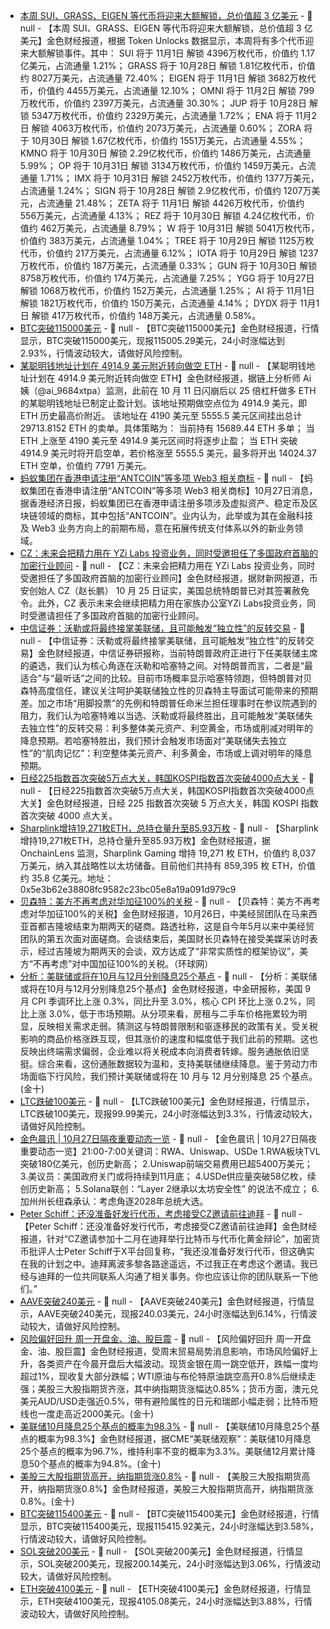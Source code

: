 - [本周 SUI、GRASS、EIGEN 等代币将迎来大额解锁，总价值超 3 亿美元](https://tokenomist.ai/) - 📰 null - 【本周 SUI、GRASS、EIGEN 等代币将迎来大额解锁，总价值超 3 亿美元】金色财经报道，根据 Token Unlocks 数据显示，本周将有多个代币迎来大额解锁事件。其中： 
SUI 将于 11月1日 解锁 4396万枚代币，价值约 1.17亿美元，占流通量 1.21%； 
GRASS 将于 10月28日 解锁 1.81亿枚代币，价值约 8027万美元，占流通量 72.40%； 
EIGEN 将于 11月1日 解锁 3682万枚代币，价值约 4455万美元，占流通量 12.10%； 
OMNI 将于 11月2日 解锁 799万枚代币，价值约 2397万美元，占流通量 30.30%； 
JUP 将于 10月28日 解锁 5347万枚代币，价值约 2329万美元，占流通量 1.72%； 
ENA 将于 11月2日 解锁 4063万枚代币，价值约 2073万美元，占流通量 0.60%； 
ZORA 将于 10月30日 解锁 1.67亿枚代币，价值约 1551万美元，占流通量 4.55%； 
KMNO 将于 10月30日 解锁 2.29亿枚代币，价值约 1486万美元，占流通量 5.99%； 
OP 将于 10月31日 解锁 3134万枚代币，价值约 1459万美元，占流通量 1.71%； 
IMX 将于 10月31日 解锁 2452万枚代币，价值约 1377万美元，占流通量 1.24%； 
SIGN 将于 10月28日 解锁 2.9亿枚代币，价值约 1207万美元，占流通量 21.48%； 
ZETA 将于 11月1日 解锁 4426万枚代币，价值约 556万美元，占流通量 4.13%； 
REZ 将于 10月30日 解锁 4.24亿枚代币，价值约 462万美元，占流通量 8.79%； 
W 将于 10月31日 解锁 5041万枚代币，价值约 383万美元，占流通量 1.04%； 
TREE 将于 10月29日 解锁 1125万枚代币，价值约 217万美元，占流通量 6.12%； 
IOTA 将于 10月29日 解锁 1237万枚代币，价值约 187万美元，占流通量 0.33%； 
GUN 将于 10月30日 解锁 8758万枚代币，价值约 174万美元，占流通量 7.25%； 
YGG 将于 10月27日 解锁 1068万枚代币，价值约 152万美元，占流通量 1.25%； 
AI 将于 11月1日 解锁 1821万枚代币，价值约 150万美元，占流通量 4.14%； 
DYDX 将于 11月1日 解锁 417万枚代币，价值约 148万美元，占流通量 0.58%。
- [BTC突破115000美元]() - 📰 null - 【BTC突破115000美元】金色财经报道，行情显示，BTC突破115000美元，现报115005.29美元，24小时涨幅达到2.93%，行情波动较大，请做好风险控制。
- [某聪明钱地址计划在 4914.9 美元附近转向做空 ETH](https://x.com/ai_9684xtpa/status/1982614277065474524) - 📰 null - 【某聪明钱地址计划在 4914.9 美元附近转向做空 ETH】金色财经报道，据链上分析师 Ai 姨（@ai_9684xtpa）监测，此前在 10 月 11 日闪崩后以 25 倍杠杆做多 ETH 的某聪明钱地址已制定止盈计划。该地址预期做空点位为 4914.9 美元，即 ETH 历史最高价附近。 
该地址在 4190 美元至 5555.5 美元区间挂出总计 29713.8152 ETH 的卖单。具体策略为： 
当前持有 15689.44 ETH 多单； 
当 ETH 上涨至 4190 美元至 4914.9 美元区间时将逐步止盈； 
当 ETH 突破 4914.9 美元时将开启空单，若价格涨至 5555.5 美元，最多将开出 14024.37 ETH 空单，价值约 7791 万美元。
- [蚂蚁集团在香港申请注册“ANTCOIN”等多项 Web3 相关商标](https://invest.hket.com/article/4027775) - 📰 null - 【蚂蚁集团在香港申请注册“ANTCOIN”等多项 Web3 相关商标】10月27日消息，据香港经济日报，蚂蚁集团已在香港申请注册多项涉及虚拟资产、稳定币及区块链领域的商标，其中包括“ANTCOIN”。业内认为，此举或为其在金融科技及 Web3 业务方向上的前期布局，意在拓展传统支付体系以外的新业务领域。
- [CZ：未来会把精力用在 YZi Labs 投资业务，同时受邀担任了多国政府首脑的加密行业顾问](https://finance.caixin.com/2025-10-26/102375737.html) - 📰 null - 【CZ：未来会把精力用在 YZi Labs 投资业务，同时受邀担任了多国政府首脑的加密行业顾问】金色财经报道，据财新网报道，币安创始人 CZ（赵长鹏） 10 月 25 日证实，美国总统特朗普已对其签署赦免令。此外，CZ 表示未来会继续把精力用在家族办公室YZi Labs投资业务，同时受邀请担任了多国政府首脑的加密行业顾问。
- [中信证券：沃勒或将最终接掌美联储，且可能触发“独立性”的反转交易]() - 📰 null - 【中信证券：沃勒或将最终接掌美联储，且可能触发“独立性”的反转交易】金色财经报道，中信证券研报称，当前特朗普政府正进行下任美联储主席的遴选，我们认为核心角逐在沃勒和哈塞特之间。对特朗普而言，二者是“最适合”与“最听话”之间的比较。目前市场概率显示哈塞特领跑，但特朗普对贝森特高度信任，建议关注呵护美联储独立性的贝森特主导面试可能带来的预期差。加之市场“用脚投票”的先例和特朗普任命米兰担任理事时在参议院遇到的阻力，我们认为哈塞特难以当选、沃勒或将最终胜出，且可能触发“美联储失去独立性”的反转交易：利多整体美元资产、利空黄金，市场或削减对明年的降息预期。若哈塞特胜出，我们预计会触发市场面对“美联储失去独立性”的“肌肉记忆”：利空整体美元资产、利多黄金，市场或上调对明年的降息预期。
- [日经225指数首次突破5万点大关，韩国KOSPI指数首次突破4000点大关]() - 📰 null - 【日经225指数首次突破5万点大关，韩国KOSPI指数首次突破4000点大关】金色财经报道，日经 225 指数首次突破 5 万点大关，韩国 KOSPI 指数首次突破 4000 点大关。
- [Sharplink增持19,271枚ETH，总持仓量升至85.93万枚](https://x.com/OnchainLens/status/1982595125525279027) - 📰 null - 【Sharplink增持19,271枚ETH，总持仓量升至85.93万枚】金色财经报道，据 OnchainLens 监测，Sharplink Gaming 增持 19,271 枚 ETH，价值约 8,037 万美元，纳入其战略性以太坊储备。目前他们共持有 859,395 枚 ETH，价值约 35.8 亿美元。地址：0x5e3b62e38808fc9582c23bc05e8a19a091d979c9
- [贝森特：美方不再考虑对华加征100%的关税]() - 📰 null - 【贝森特：美方不再考虑对华加征100%的关税】金色财经报道，10月26日，中美经贸团队在马来西亚首都吉隆坡结束为期两天的磋商。路透社称，这是自今年5月以来中美经贸团队的第五次面对面磋商。会谈结束后，美国财长贝森特在接受美媒采访时表示，经过吉隆坡为期两天的会谈，双方达成了“非常实质性的框架协议”，美方“不再考虑”对中国加征100%的关税。（环球网）
- [分析：美联储或将在10月与12月分别降息25个基点]() - 📰 null - 【分析：美联储或将在10月与12月分别降息25个基点】金色财经报道，中金研报称，美国 9 月 CPI 季调环比上涨 0.3%，同比升至 3.0%，核心 CPI 环比上涨 0.2%，同比上涨 3.0%，低于市场预期。从分项来看，房租与二手车价格拖累较为明显，反映相关需求走弱。猜测这与特朗普限制和驱逐移民的政策有关。受关税影响的商品价格涨跌互现，但其涨价的速度和幅度低于我们此前的预期。这也反映出终端需求偏弱，企业难以将关税成本向消费者转嫁。服务通胀依旧坚挺。综合来看，这份通胀数据较为温和，支持美联储继续降息。鉴于劳动力市场面临下行风险，我们预计美联储或将在 10 月与 12 月分别降息 25 个基点。(金十)
- [LTC跌破100美元]() - 📰 null - 【LTC跌破100美元】金色财经报道，行情显示，LTC跌破100美元，现报99.99美元，24小时涨幅达到3.3%，行情波动较大，请做好风险控制。
- [金色晨讯 | 10月27日隔夜重要动态一览]() - 📰 null - 【金色晨讯 | 10月27日隔夜重要动态一览】21:00-7:00关键词：RWA、Uniswap、USDe 
1.RWA板块TVL突破180亿美元，创历史新高； 
2.Uniswap前端交易费用已超5400万美元； 
3.美议员：美国政府关门或将持续到11月底； 
4.USDe供应量突破58亿枚，续创历史新高； 
5.Solana联创：“Layer 2继承以太坊安全性” 的说法不成立； 
6.加州州长纽森承认：考虑角逐2028年总统大选。
- [Peter Schiff：还没准备好发行代币，考虑接受CZ邀请前往迪拜](https://x.com/PeterSchiff/status/1981347535697428592) - 📰 null - 【Peter Schiff：还没准备好发行代币，考虑接受CZ邀请前往迪拜】金色财经报道，针对“CZ邀请参加十二月在迪拜举行比特币与代币化黄金辩论”，加密货币批评人士Peter Schiff于X平台回复称，“我还没准备好发行代币，但这确实在我的计划之中。迪拜离波多黎各路途遥远，不过我正在考虑这个邀请。我已经与迪拜的一位共同联系人沟通了相关事务。你也应该让你的团队联系一下他们。”
- [AAVE突破240美元]() - 📰 null - 【AAVE突破240美元】金色财经报道，行情显示，AAVE突破240美元，现报240.03美元，24小时涨幅达到6.14%，行情波动较大，请做好风险控制。
- [风险偏好回升 周一开盘金、油、股巨震]() - 📰 null - 【风险偏好回升 周一开盘金、油、股巨震】金色财经报道，受周末贸易局势消息影响，市场风险偏好上升，各类资产在今晨开盘后大幅波动。现货金银在周一跳空低开，跌幅一度均超过1%，现收复大部分跌幅；WTI原油与布伦特原油跳空高开0.8%后继续走强；美股三大股指期货齐涨，其中纳指期货涨幅达0.85%；货币方面，澳元兑美元AUD/USD走强近0.5%，带有避险属性的日元和瑞郎小幅走弱；比特币短线也一度走高近2000美元。(金十)
- [美联储10月降息25个基点的概率为98.3%]() - 📰 null - 【美联储10月降息25个基点的概率为98.3%】金色财经报道，据CME“美联储观察”：美联储10月降息25个基点的概率为96.7%，维持利率不变的概率为3.3%。美联储12月累计降息50个基点的概率为94.8%。(金十)
- [美股三大股指期货高开，纳指期货涨0.8%]() - 📰 null - 【美股三大股指期货高开，纳指期货涨0.8%】金色财经报道，美股三大股指期货高开，纳指期货涨0.8%。(金十)
- [BTC突破115400美元]() - 📰 null - 【BTC突破115400美元】金色财经报道，行情显示，BTC突破115400美元，现报115415.92美元，24小时涨幅达到3.58%，行情波动较大，请做好风险控制。
- [SOL突破200美元]() - 📰 null - 【SOL突破200美元】金色财经报道，行情显示，SOL突破200美元，现报200.14美元，24小时涨幅达到3.06%，行情波动较大，请做好风险控制。
- [ETH突破4100美元]() - 📰 null - 【ETH突破4100美元】金色财经报道，行情显示，ETH突破4100美元，现报4105.08美元，24小时涨幅达到3.88%，行情波动较大，请做好风险控制。
